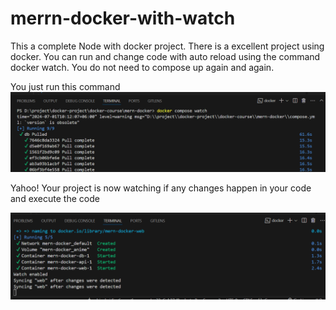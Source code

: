 # merrn-docker-with-watch
This a complete Node with docker project. There is a excellent project using docker. You can run and change code with auto reload using the command docker watch. You do not need to compose up again and again. 

You just run this command
<img src="/cmd.png" />

Yahoo! Your project is now watching if any changes happen in your code and execute the code 

<img src="/watch.png" />
